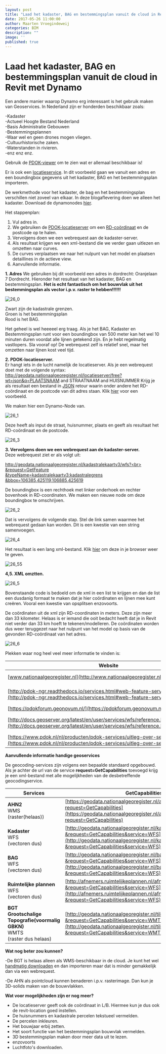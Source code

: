 ```yaml
---
layout: post
title: "Laad het kadaster, BAG en bestemmingsplan vanuit de cloud in Revit met Dynamo"
date: 2017-05-26 11:00:00
author: Maarten Vroegindeweij
categories: BIM
description: ""
image: ''
published: true
---
```


# Laad het kadaster, BAG en bestemmingsplan vanuit de cloud in Revit met Dynamo

Een andere manier waarop Dynamo erg interessant is het gebruik maken van Geoservices. In Nederland zijn er honderden beschikbaar zoals:

-Kadaster<br>
-Actueel Hoogte Bestand Nederland<br>
-Basis Administratie Gebouwen<br>
-Bestemmingsplannen<br>
-Waar wel en geen drones mogen vliegen.<br>
-Cultuurhistorische zaken.<br>
-Waterstanden in rivieren.<br>
-enz enz enz.

Gebruik de [PDOK-viewer](http://pdokviewer.pdok.nl/) om te zien wat er allemaal beschikbaar is!

Er is ook een [locatieservice](https://pdokforum.geonovum.nl/t/documentatie-en-voorbeelden-locatieserver/262). In dit voorbeeld gaan we vanuit een adres en een boundingbox gegevens uit het kadaster, BAG en het bestemmingsplan importeren.

De werkmethode voor het kadaster, de bag en het bestemmingsplan verschillen niet zoveel van elkaar. In deze blogaflevering doen we alleen het kadaster.
Download de dynamonodes [hier](http://www.3bm.cloud/dutchrevitblog/Kadaster.zip).

Het stappenplan:

1. Vul adres in.
2. We gebruiken de [PDOK-locatieserver](https://pdokforum.geonovum.nl/t/documentatie-en-voorbeelden-locatieserver/262) om een [RD-coördinaat](https://nl.wikipedia.org/wiki/Rijksdriehoeksco%C3%B6rdinaten) en de postcode op te halen.
3. Vervolgens doen we een webrequest aan de kadaster-server.
4. Als resultaat krijgen we een xml-bestand die we verder gaan uitlezen en omzetten naar curves.
5. De curves verplaatsen we naar het nulpunt van het model en plaatsen detaillines in de actieve view.
6. Aanvullende informatie.

**1. Adres**
We gebruiken bij dit voorbeeld een adres in dordrecht: Oranjelaan 7 Dordrecht.
Hieronder het resultaat van het kadaster, BAG en bestemmingsplan. **Het is echt fantastisch om het bouwvlak uit het bestemmingsplan als vector i.p.v. raster te hebben!!!!!!**

![26_0](https://raw.githubusercontent.com/3BMLabs/LABS/master/assets/blog_assets/2017-05-26/26_0.png)

Zwart zijn de kadastrale grenzen.<br>
Groen is het bestemmingsplan<br>
Rood is het BAG.

Het geheel is wel heeeeel erg traag. Als je het BAG, Kadaster en Bestemmingsplan runt voor een boundingbox van 500 meter kan het wel 10 minuten duren voordat alle lijnen getekend zijn. En je hebt regelmatig vastlopers. Sla vooraf op!
De webrequest zelf is relatief snel, maar het omzetten naar lijnen kost veel tijd.


**2. PDOK-locatieserver.**<br>
Er hangt iets in de lucht namelijk de locatieserver. Als je een webrequest doet met de volgende syntax: http://geodata.nationaalgeoregister.nl/locatieserver/free?wt=json&q=PLAATSNAAM and STRAATNAAM and HUISNUMMER
Krijg je als resultaat een bestand in [JSON](https://nl.wikipedia.org/wiki/JSON) retour waarin onder andere het RD-coördinaat en de postcode van dit adres staan. Klik [hier](http://geodata.nationaalgeoregister.nl/locatieserver/free?wt=json&q=dordrecht%20and%20oranjelaan%20and%207) voor een voorbeeld.

We maken hier een Dynamo-Node van.

![26_1](https://raw.githubusercontent.com/3BMLabs/LABS/master/assets/blog_assets/2017-05-26/26_1.png)

Deze heeft als input de straat, huisnummer, plaats en geeft als resultaat het RD-coördinaat en de postcode.

![26_3](https://raw.githubusercontent.com/3BMLabs/LABS/master/assets/blog_assets/2017-05-26/26_3.png)

**3. Vervolgens doen we een webrequest aan de kadaster-server.**<br>
Deze webrequest ziet er als volgt uit:

[http://geodata.nationaalgeoregister.nl/kadastralekaartv3/wfs?<br>
&request=GetFeature<br>
&typeName=kadastralekaartv3:kadastralegrens<br>
&bbox=106385,425119,106885,425619](http://geodata.nationaalgeoregister.nl/kadastralekaartv3/wfs?&request=GetFeature&typeName=kadastralekaartv3:kadastralegrens&bbox=106385,425119,106885,425619)

De boundingbox is een rechthoek met linker onderhoek en rechter bovenhoek in RD-coordinaten. We maken een nieuwe node om deze boundingbox te omschrijven.

![26_2](https://raw.githubusercontent.com/3BMLabs/LABS/master/assets/blog_assets/2017-05-26/26_2.png)

Dat is vervolgens de volgende stap. Stel de link samen waarmee het webrequest gedaan kan worden.
Dit is een kwestie van een string samenvoegen.

![26_4](https://raw.githubusercontent.com/3BMLabs/LABS/master/assets/blog_assets/2017-05-26/26_4.png)

Het resultaat is een lang xml-bestand. Klik [hier](http://geodata.nationaalgeoregister.nl/kadastralekaartv3/wfs?%20&request=GetFeature%20&typeName=kadastralekaartv3:kadastralegrens%20&bbox=106385,425119,106885,425619) om deze in je browser weer te geven.

![26_55](https://raw.githubusercontent.com/3BMLabs/LABS/master/assets/blog_assets/2017-05-26/26_55.png)

**4,5. XML omztten.**

![26_5](https://raw.githubusercontent.com/3BMLabs/LABS/master/assets/blog_assets/2017-05-26/26_5.png)

Bovenstaande code is bedoeld om de xml in een list te krijgen en dan de list een dusdanig formaat te maken dat je hier coördinaten en lijnen mee kunt creëren. Vooral een kwestie van opsplitsen enzovoorts.

De coördinaten uit de xml zijn RD-coordinaten in meters. Deze zijn meer dan 33 kilometer. Helaas is er iemand die ooit bedacht heeft dat je in Revit niet verder dan 33 km hoeft te tekenen/modelleren.
De coördinaten worden dus weer teruggezet naar het nulpunt van het model op basis van de gevonden RD-coördinaat van het adres.

![26_6](https://raw.githubusercontent.com/3BMLabs/LABS/master/assets/blog_assets/2017-05-26/26_6.png)

Plekken waar nog heel veel meer informatie te vinden is:

| Website | Informatie |
| - | - |
| [www.nationaalgeoregister.nl](http://www.nationaalgeoregister.nl/) | Een overzicht met vele beschikbare geoservices. |
| [http://pdok-ngr.readthedocs.io/services.html#web-feature-service-wfs](http://pdok-ngr.readthedocs.io/services.html#web-feature-service-wfs) | Uitleg over doen van webrequest en het verschil tussen WMS, WFS, WMTS |
| [https://pdokforum.geonovum.nl/](https://pdokforum.geonovum.nl/) | PDOK-forum |
| [http://docs.geoserver.org/latest/en/user/services/wfs/reference.html#getcapabilities](http://docs.geoserver.org/latest/en/user/services/wfs/reference.html#getcapabilities) | Algemene toelichting over de getcapabilitiesfunctionaliteit. |
| [https://www.pdok.nl/nl/producten/pdok-services/uitleg-over-services](https://www.pdok.nl/nl/producten/pdok-services/uitleg-over-services) | Toelichting op PDOK-services |

**Aanvullende informatie handige geoservices**

De geocoding-services zijn volgens een bepaalde standaard opgebouwd. Als je achter de url van de service **request=GetCapabilities** toevoegd krijg je een xml-bestand met alle mogelijkheden van de desbetreffende geocodingservice.

| Services | GetCapabilities Link | Voorbeeldrequest |
| - | - | - |
| **AHN2**<br>WMS<br>(raster(helaas)) | [https://geodata.nationaalgeoregister.nl/ahn3/wms?request=GetCapabilities](https://geodata.nationaalgeoregister.nl/ahn3/wms?request=GetCapabilities) | [http://geodata.nationaalgeoregister.nl/ahn2/wms?service=WMS&request=GetMap&layers=ahn2_5m&bbox=106385,425119,106885,425619&width=400&height=500&format=image/png&srs=EPSG:28992](http://geodata.nationaalgeoregister.nl/ahn2/wms?service=WMS&request=GetMap&layers=ahn2_5m&bbox=106385,425119,106885,425619&width=400&height=500&format=image/png&srs=EPSG:28992)
| **Kadaster**<br>WFS<br>(vectoren dus) | [http://geodata.nationaalgeoregister.nl/kadastralekaartv3/wfs?&request=GetCapabilities&service=WFS](http://geodata.nationaalgeoregister.nl/kadastralekaartv2/wfs?&request=GetCapabilities&service=WFS) | [http://geodata.nationaalgeoregister.nl/kadastralekaartv3/wfs?&request=GetFeature&typeName=kadastralekaartv3:kadastralegrens&bbox=106385,425119,106885,425619](http://geodata.nationaalgeoregister.nl/kadastralekaartv3/wfs?&request=GetFeature&typeName=kadastralekaartv3:kadastralegrens&bbox=106385,425119,106885,425619) |
| **BAG**<br>WFS<br>(vectoren dus) | [http://geodata.nationaalgeoregister.nl/bag/wfs?&request=GetCapabilities&service=WFS](http://geodata.nationaalgeoregister.nl/bag/wfs?&request=GetCapabilities&service=WFS) | [http://geodata.nationaalgeoregister.nl/bag/wfs?service=wfs&version=2.0.0&request=GetFeature&typeName=bag:verblijfsobject&bbox=106385,425119,106885,425619](http://geodata.nationaalgeoregister.nl/bag/wfs?service=wfs&version=2.0.0&request=GetFeature&typeName=bag:verblijfsobject&bbox=106385,425119,106885,425619) |
| **Ruimtelijke plannen**<br>WFS<br>(vectoren dus) | [http://afnemers.ruimtelijkeplannen.nl/afnemers/services?&request=GetCapabilities&service=WFS](http://afnemers.ruimtelijkeplannen.nl/afnemers/services?&request=GetCapabilities&service=WFS) | [http://afnemers.ruimtelijkeplannen.nl/afnemers/services?&service=WFS&version=1.1.0&request=GetFeature&typeName=app:Bouwvlak&bbox=106385,425119,106885,425619](http://afnemers.ruimtelijkeplannen.nl/afnemers/services?&service=WFS&version=1.1.0&request=GetFeature&typeName=app:Bouwvlak&bbox=106385,425119,106885,425619) |
| **BGT**<br>**Grootschalige Topografie(voormalig GBKN)**<br>WMTS<br>(raster dus helaas) | [http://geodata.nationaalgeoregister.nl/tiles/service/wmts/bgtstandaard?&request=GetCapabilities&service=WMTS](http://geodata.nationaalgeoregister.nl/tiles/service/wmts/bgtstandaard?&request=GetCapabilities&service=WMTS) |  |

**Wat nog beter zou kunnen?**

-De BGT is helaas alleen als WMS-beschikbaar in de cloud. Je kunt het wel [handmatig downloaden](https://www.pdok.nl/nl/producten/pdok-downloads/download-basisregistratie-grootschalige-topografie) en dan importeren maar dat is minder gemakkelijk dan via een webrequest.

-De AHN als pointcloud kunnen benaderen i.p.v. rasterimage. Dan kun je 3D-solids maken van de bouwvlakken.

**Wat voor mogelijkheden zijn er nog meer?**<br>
- De locatieserver geeft ook de coördinaat in L/B. Hiermee kun je dus ook de revit-location goed instellen.<br>
- De huisnummers en kadastrale percelen tekstueel vermelden.<br>
- De percelen inkleuren.<br>
- Het bouwjaar erbij zetten.<br>
- Het soort functie van het bestemmingsplan bouwvlak vermelden.<br>
- 3D bestemmingsplan maken door meer data uit te lezen.<br>
- enzovoorts<br>
- Luchtfoto's downloaden.